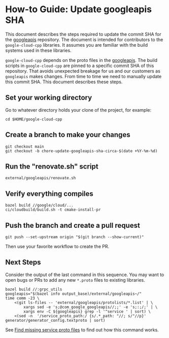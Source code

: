 # How-to Guide: Update googleapis SHA

This document describes the steps required to update the commit SHA for the
[googleapis][googleapis-repo] repository. The document is intended for
contributors to the `google-cloud-cpp` libraries. It assumes you are familiar
with the build systems used in these libraries.

`google-cloud-cpp` depends on the proto files in the
[googleapis][googleapis-repo]. The build scripts in `google-cloud-cpp` are
pinned to a specific commit SHA of this repository. That avoids unexpected
breakage for us and our customers as `googleapis` makes changes. From time to
time we need to manually update this commit SHA. This document describes these
steps.

## Set your working directory

Go to whatever directory holds your clone of the project, for example:

```shell
cd $HOME/google-cloud-cpp
```

## Create a branch to make your changes

```shell
git checkout main
git checkout -b chore-update-googleapis-sha-circa-$(date +%Y-%m-%d)
```

## Run the "renovate.sh" script

```shell
external/googleapis/renovate.sh
```

## Verify everything compiles

```shell
bazel build //google/cloud/...
ci/cloudbuild/build.sh -t cmake-install-pr
```

## Push the branch and create a pull request

```shell
git push --set-upstream origin "$(git branch --show-current)"
```

Then use your favorite workflow to create the PR.

## Next Steps

Consider the output of the last command in this sequence. You may want to open
bugs or PRs to add any new `*.proto` files to existing libraries.

```shell
bazel build //:grpc_utils
googleapis="$(bazel info output_base)/external/googleapis~/"
time comm -23 \
    <(git ls-files -- 'external/googleapis/protolists/*.list' | \
        xargs sed -e 's;@com_google_googleapis//;;' -e 's;:;/;' | \
        xargs env -C ${googleapis} grep -l '^service ' | sort) \
    <(sed -n  '/service_proto_path:/ {s/.*_path: "//; s/"//p}' generator/generator_config.textproto | sort)
```

See [Find missing service proto files] to find out how this command works.

[find missing service proto files]: /doc/contributor/howto-guide-find-missing-service-protos.md
[googleapis-repo]: https://github.com/googleapis/googleapis.git
